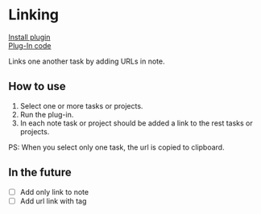 # Linking

[Install plugin](omnifocus:///omnijs-install?path=https://github.com/mmaer/omnifocus-scripts/raw/update_readme/scripts/linking/linking.zip)\
[Plug-In code](https://github.com/mmaer/omnifocus-scripts/blob/main/scripts/linking/linking.omnifocusjs)

Links one another task by adding URLs in note.

## How to use
1. Select one or more tasks or projects.
2. Run the plug-in.
3. In each note task or project should be added a link to the rest tasks or projects.

PS: When you select only one task, the url is copied to clipboard.

## In the future

- [ ] Add only link to note
- [ ] Add url link with tag

